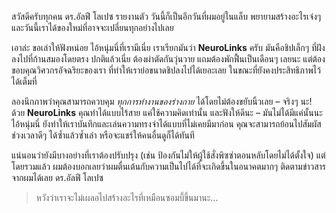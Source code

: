 สวัสดีครับทุกคน ดร.อัลฟี โลเปซ รายงานตัว วันนี้ก็เป็นอีกวันที่ผมอยู่ในแล็บ พยายามสร้างอะไรเจ๋งๆ และวันนี้เราได้ของใหม่ที่อาจจะเปลี่ยนทุกอย่างไปเลย

เอาล่ะ ขอเล่าให้ฟังหน่อย ไอ้หนุ่มนี่ที่เรามีเนี่ย เราเรียกมันว่า **NeuroLinks** ครับ มันคือชิปเล็กๆ ที่ฝังลงไปที่ก้านสมองโดยตรง ปกติแล้วเนี่ย ต้องผ่าตัดกันวุ่นวาย แถมต้องพักฟื้นเป็นเดือนๆ เลยนะ แต่ต้องขอบคุณวิศวกรอัจฉริยะของเรา ที่ทำให้เราย่อขนาดชิปลงไปได้เยอะเลย ในขณะที่ยังคงประสิทธิภาพไว้ได้เต็มที่

ลองนึกภาพว่าคุณสามารถควบคุม _ทุกการทำงานของร่างกาย_ ได้โดยไม่ต้องขยับนิ้วเลย – จริงๆ นะ! ด้วย **NeuroLinks** คุณทำได้แบบไร้สาย แค่ใช้ความคิดเท่านั้น และฟังให้ดีนะ – มันไม่ได้มีแค่นั้นนะ ไอ้หนุ่มนี่ ยังทำให้เราบันทึกและเล่นความทรงจำได้แบบที่ไม่เคยมีมาก่อน คุณจะสามารถย้อนไปสัมผัสช่วงเวลาดีๆ ได้ซ้ำแล้วซ้ำเล่า หรือจะแชร์ให้คนอื่นดูก็ได้ทันที

แน่นอนว่ายังมีบางอย่างที่เราต้องปรับปรุง (เช่น ป้องกันไม่ให้ผู้ใช้สั่งพิซซ่าตอนหลับโดยไม่ได้ตั้งใจ) แต่โดยรวมแล้ว ผมต้องบอกเลยว่าผมตื่นเต้นกับความเป็นไปได้ที่จะเกิดขึ้นในอนาคตมากๆ ติดตามข่าวสารจากผมได้เลย ดร.อัลฟี โลเปซ

> หวังว่าเราจะไม่เผลอไปสร้างอะไรที่เหมือนซอมบี้ขึ้นมานะ...
